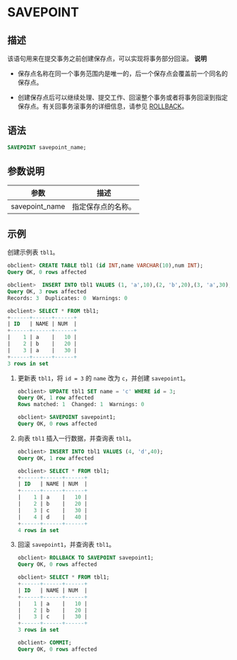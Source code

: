 SAVEPOINT 
==============================



描述 
-----------------------

该语句用来在提交事务之前创建保存点，可以实现将事务部分回滚。
**说明**



* 保存点名称在同一个事务范围内是唯一的，后一个保存点会覆盖前一个同名的保存点。

  

* 创建保存点后可以继续处理、提交工作、回滚整个事务或者将事务回滚到指定保存点。有关回事务滚事务的详细信息，请参见 [ROLLBACK](../3.DCL/10.ROLLBACK.md)。

  




语法 
-----------------------

```sql
SAVEPOINT savepoint_name;
```



参数说明 
-------------------------



|       参数       |    描述     |
|----------------|-----------|
| savepoint_name | 指定保存点的名称。 |



示例 
-----------------------

创建示例表 `tbl1`。

```sql
obclient> CREATE TABLE tbl1 (id INT,name VARCHAR(10),num INT);
Query OK, 0 rows affected

obclient>  INSERT INTO tbl1 VALUES (1, 'a',10),(2, 'b',20),(3, 'a',30);
Query OK, 3 rows affected
Records: 3  Duplicates: 0  Warnings: 0

obclient> SELECT * FROM tbl1;
+------+------+------+
| ID   | NAME | NUM  |
+------+------+------+
|    1 | a    |   10 |
|    2 | b    |   20 |
|    3 | a    |   30 |
+------+------+------+
3 rows in set
```



1. 更新表 `tbl1`，将 `id = 3` 的 `name` 改为 `c`，并创建 `savepoint1`。

   ```sql
   obclient> UPDATE tbl1 SET name = 'c' WHERE id = 3;
   Query OK, 1 row affected
   Rows matched: 1  Changed: 1  Warnings: 0
   
   obclient> SAVEPOINT savepoint1;
   Query OK, 0 rows affected
   ```

   

2. 向表 `tbl1` 插入一行数据，并查询表 `tbl1`。

   ```sql
   obclient> INSERT INTO tbl1 VALUES (4, 'd',40);
   Query OK, 1 row affected
   
   obclient> SELECT * FROM tbl1;
   +------+------+------+
   | ID   | NAME | NUM  |
   +------+------+------+
   |    1 | a    |   10 |
   |    2 | b    |   20 |
   |    3 | c    |   30 |
   |    4 | d    |   40 |
   +------+------+------+
   4 rows in set
   ```

   

3. 回滚 `savepoint1`，并查询表 `tbl1`。

   ```sql
   obclient> ROLLBACK TO SAVEPOINT savepoint1;
   Query OK, 0 rows affected
   
   obclient> SELECT * FROM tbl1;
   +------+------+------+
   | ID   | NAME | NUM  |
   +------+------+------+
   |    1 | a    |   10 |
   |    2 | b    |   20 |
   |    3 | c    |   30 |
   +------+------+------+
   3 rows in set
   
   obclient> COMMIT;
   Query OK, 0 rows affected
   ```

   



